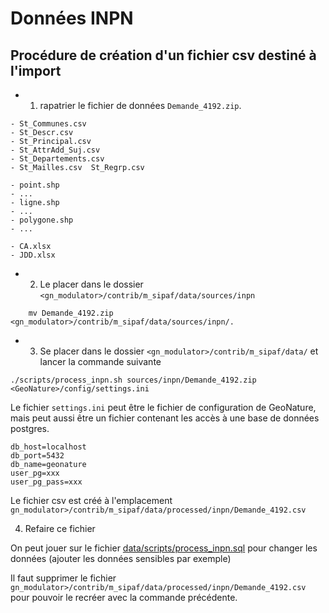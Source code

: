 # Données INPN

## Procédure de création d'un fichier csv destiné à l'import

-  1) rapatrier le fichier de données `Demande_4192.zip`.

```
- St_Communes.csv
- St_Descr.csv
- St_Principal.csv
- St_AttrAdd_Suj.csv
- St_Departements.csv
- St_Mailles.csv  St_Regrp.csv

- point.shp
- ...
- ligne.shp
- ...
- polygone.shp
- ...

- CA.xlsx   
- JDD.xlsx  
```

- 2)  Le placer dans le dossier `<gn_modulator>/contrib/m_sipaf/data/sources/inpn`

```
    mv Demande_4192.zip <gn_modulator>/contrib/m_sipaf/data/sources/inpn/.
```

- 3) Se placer dans le dossier `<gn_modulator>/contrib/m_sipaf/data/` et lancer la commande suivante


```
./scripts/process_inpn.sh sources/inpn/Demande_4192.zip <GeoNature>/config/settings.ini
```

Le fichier `settings.ini` peut être le fichier de configuration de GeoNature, mais peut aussi être un fichier contenant les accès à une base de données postgres.

```
db_host=localhost
db_port=5432
db_name=geonature
user_pg=xxx
user_pg_pass=xxx
```

Le fichier csv est créé à l'emplacement `gn_modulator>/contrib/m_sipaf/data/processed/inpn/Demande_4192.csv`

4) Refaire ce fichier

On peut jouer sur le fichier [data/scripts/process_inpn.sql](../data/scripts/process_inpn.sql) pour changer les données (ajouter les données sensibles par exemple)

Il faut supprimer le fichier `gn_modulator>/contrib/m_sipaf/data/processed/inpn/Demande_4192.csv` pour pouvoir le recréer avec la commande précédente.
